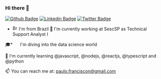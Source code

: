 ### Hi there 👋

[![Github Badge](https://img.shields.io/badge/-Github-000?style=flat-square&logo=Github&logoColor=white&link=https://github.com/paulofanciscon/)](https://github.com/paulofranciscon/)
[![Linkedin Badge](https://img.shields.io/badge/-LinkedIn-blue?style=flat-square&logo=Linkedin&logoColor=white&link=https://www.linkedin.com/in/paulofranciscon/)](https://www.linkedin.com/in/paulofranciscon/)
[![Twitter Badge](https://img.shields.io/badge/-Twitter-1ca0f1?style=flat-square&labelColor=1ca0f1&logo=twitter&logoColor=white&link=https://twitter.com/PaulFranciscon)](https://twitter.com/PaulFranciscon)

* <img width="16" src="https://www.flaticon.com/svg/static/icons/svg/197/197386.svg" alt="Brazil" /> I'm from Brazil
🔭 I'm currently working at SescSP as Technical Support Analyst I

🎓* <img width="16" src="https://cdn3.iconfinder.com/data/icons/logos-and-brands-adobe/512/267_Python-512.png" alt="" /> 
 I'm diving into the data science world
 
🌱 I'm currently learning @javascript, @nodejs, @reactjs, @typescript and @python

📫 You can reach me at: paulo.franciscon@gmail.com





<!--
**paulofranciscon/paulofranciscon** is a ✨ _special_ ✨ repository because its `README.md` (this file) appears on your GitHub profile.

Here are some ideas to get you started:

- 🔭 I’m currently working on ...
- 🌱 I’m currently learning ...
- 👯 I’m looking to collaborate on ...
- 🤔 I’m looking for help with ...
- 💬 Ask me about ...
- 📫 How to reach me: ...
- 😄 Pronouns: ...
- ⚡ Fun fact: ...
-->
